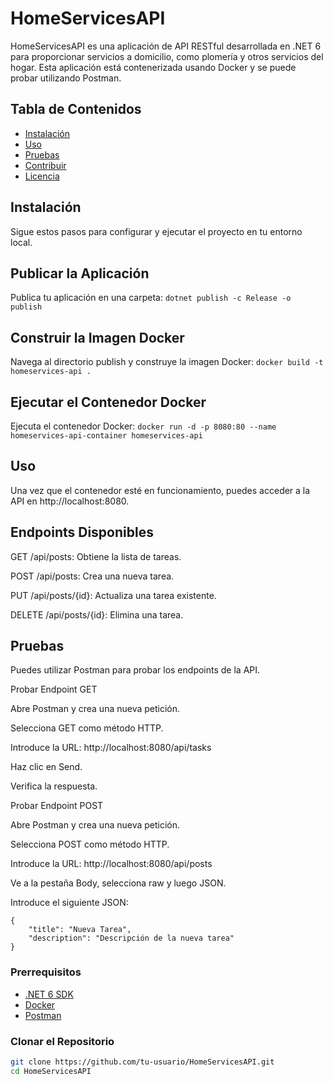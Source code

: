 # HomeServicesAPI

HomeServicesAPI es una aplicación de API RESTful desarrollada en .NET 6 para proporcionar servicios a domicilio, como plomería y otros servicios del hogar. Esta aplicación está contenerizada usando Docker y se puede probar utilizando Postman.

## Tabla de Contenidos

- [Instalación](#instalación)
- [Uso](#uso)
- [Pruebas](#pruebas)
- [Contribuir](#contribuir)
- [Licencia](#licencia)

## Instalación

Sigue estos pasos para configurar y ejecutar el proyecto en tu entorno local.

## Publicar la Aplicación

Publica tu aplicación en una carpeta:
```dotnet publish -c Release -o publish```

## Construir la Imagen Docker

Navega al directorio publish y construye la imagen Docker:
```docker build -t homeservices-api .```

## Ejecutar el Contenedor Docker

Ejecuta el contenedor Docker:
```docker run -d -p 8080:80 --name homeservices-api-container homeservices-api```

## Uso
Una vez que el contenedor esté en funcionamiento, puedes acceder a la API en http://localhost:8080.

## Endpoints Disponibles

GET /api/posts: Obtiene la lista de tareas.

POST /api/posts: Crea una nueva tarea.

PUT /api/posts/{id}: Actualiza una tarea existente.

DELETE /api/posts/{id}: Elimina una tarea.

## Pruebas

Puedes utilizar Postman para probar los endpoints de la API.

Probar Endpoint GET

Abre Postman y crea una nueva petición.

Selecciona GET como método HTTP.

Introduce la URL: http://localhost:8080/api/tasks

Haz clic en Send.

Verifica la respuesta.

Probar Endpoint POST

Abre Postman y crea una nueva petición.


Selecciona POST como método HTTP.

Introduce la URL: http://localhost:8080/api/posts

Ve a la pestaña Body, selecciona raw y luego JSON.

Introduce el siguiente JSON:
```
{
    "title": "Nueva Tarea",
    "description": "Descripción de la nueva tarea"
}
```

### Prerrequisitos

- [.NET 6 SDK](https://dotnet.microsoft.com/download/dotnet/6.0)
- [Docker](https://www.docker.com/products/docker-desktop)
- [Postman](https://www.postman.com/downloads/)

### Clonar el Repositorio

```sh
git clone https://github.com/tu-usuario/HomeServicesAPI.git
cd HomeServicesAPI

